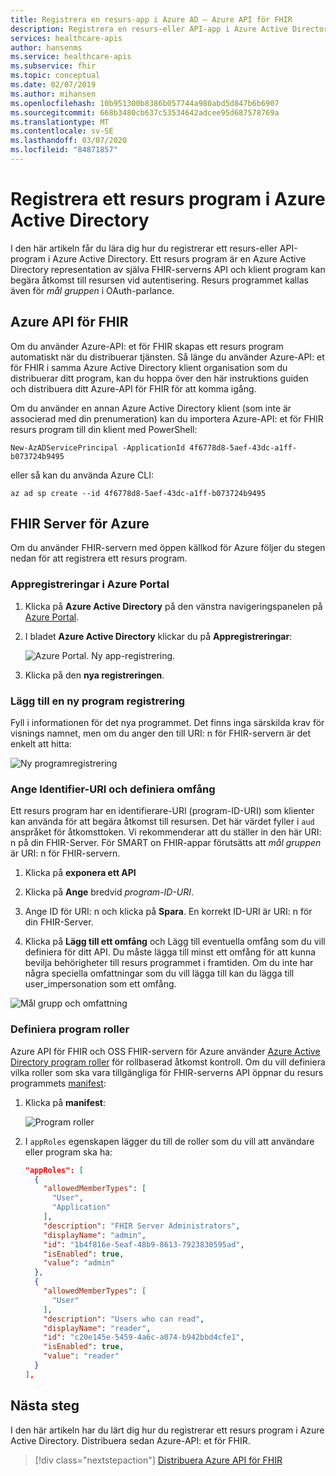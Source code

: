 ```yaml
---
title: Registrera en resurs-app i Azure AD – Azure API för FHIR
description: Registrera en resurs-eller API-app i Azure Active Directory så att klient program kan begära åtkomst till resursen vid autentisering.
services: healthcare-apis
author: hansenms
ms.service: healthcare-apis
ms.subservice: fhir
ms.topic: conceptual
ms.date: 02/07/2019
ms.author: mihansen
ms.openlocfilehash: 10b951300b8386b057744a980abd5d847b6b6907
ms.sourcegitcommit: 668b3480cb637c53534642adcee95d687578769a
ms.translationtype: MT
ms.contentlocale: sv-SE
ms.lasthandoff: 03/07/2020
ms.locfileid: "84871857"
---
```

# <a name="register-a-resource-application-in-azure-active-directory"></a>Registrera ett resurs program i Azure Active Directory

I den här artikeln får du lära dig hur du registrerar ett resurs-eller API-program i Azure Active Directory. Ett resurs program är en Azure Active Directory representation av själva FHIR-serverns API och klient program kan begära åtkomst till resursen vid autentisering. Resurs programmet kallas även för *mål gruppen* i OAuth-parlance.

## <a name="azure-api-for-fhir"></a>Azure API för FHIR

Om du använder Azure-API: et för FHIR skapas ett resurs program automatiskt när du distribuerar tjänsten. Så länge du använder Azure-API: et för FHIR i samma Azure Active Directory klient organisation som du distribuerar ditt program, kan du hoppa över den här instruktions guiden och distribuera ditt Azure-API för FHIR för att komma igång.

Om du använder en annan Azure Active Directory klient (som inte är associerad med din prenumeration) kan du importera Azure-API: et för FHIR resurs program till din klient med PowerShell:

```azurepowershell-interactive
New-AzADServicePrincipal -ApplicationId 4f6778d8-5aef-43dc-a1ff-b073724b9495
```

eller så kan du använda Azure CLI:

```azurecli-interactive
az ad sp create --id 4f6778d8-5aef-43dc-a1ff-b073724b9495
```

## <a name="fhir-server-for-azure"></a>FHIR Server för Azure

Om du använder FHIR-servern med öppen källkod för Azure följer du stegen nedan för att registrera ett resurs program.

### <a name="app-registrations-in-azure-portal"></a>Appregistreringar i Azure Portal

1. Klicka på **Azure Active Directory** på den vänstra navigeringspanelen på [Azure Portal](https://portal.azure.com).

2. I bladet **Azure Active Directory** klickar du på **Appregistreringar**:

    ![Azure Portal. Ny app-registrering.](media/how-to-aad/portal-aad-new-app-registration.png)

3. Klicka på den **nya registreringen**.

### <a name="add-a-new-application-registration"></a>Lägg till en ny program registrering

Fyll i informationen för det nya programmet. Det finns inga särskilda krav för visnings namnet, men om du anger den till URI: n för FHIR-servern är det enkelt att hitta:

![Ny programregistrering](media/how-to-aad/portal-aad-register-new-app-registration-NAME.png)

### <a name="set-identifier-uri-and-define-scopes"></a>Ange Identifier-URI och definiera omfång

Ett resurs program har en identifierare-URI (program-ID-URI) som klienter kan använda för att begära åtkomst till resursen. Det här värdet fyller i `aud` anspråket för åtkomsttoken. Vi rekommenderar att du ställer in den här URI: n på din FHIR-Server. För SMART on FHIR-appar förutsätts att *mål gruppen* är URI: n för FHIR-servern.

1. Klicka på **exponera ett API**

2. Klicka på **Ange** bredvid *program-ID-URI*.

3. Ange ID för URI: n och klicka på **Spara**. En korrekt ID-URI är URI: n för din FHIR-Server.

4. Klicka på **Lägg till ett omfång** och Lägg till eventuella omfång som du vill definiera för ditt API. Du måste lägga till minst ett omfång för att kunna bevilja behörigheter till resurs programmet i framtiden. Om du inte har några speciella omfattningar som du vill lägga till kan du lägga till user_impersonation som ett omfång.

![Mål grupp och omfattning](media/how-to-aad/portal-aad-register-new-app-registration-AUD-SCOPE.png)

### <a name="define-application-roles"></a>Definiera program roller

Azure API för FHIR och OSS FHIR-servern för Azure använder [Azure Active Directory program roller](https://docs.microsoft.com/azure/architecture/multitenant-identity/app-roles) för rollbaserad åtkomst kontroll. Om du vill definiera vilka roller som ska vara tillgängliga för FHIR-serverns API öppnar du resurs programmets [manifest](https://docs.microsoft.com/azure/active-directory/active-directory-application-manifest/):

1. Klicka på **manifest**:

    ![Program roller](media/how-to-aad/portal-aad-register-new-app-registration-APP-ROLES.png)

2. I `appRoles` egenskapen lägger du till de roller som du vill att användare eller program ska ha:

    ```json
    "appRoles": [
      {
        "allowedMemberTypes": [
          "User",
          "Application"
        ],
        "description": "FHIR Server Administrators",
        "displayName": "admin",
        "id": "1b4f816e-5eaf-48b9-8613-7923830595ad",
        "isEnabled": true,
        "value": "admin"
      },
      {
        "allowedMemberTypes": [
          "User"
        ],
        "description": "Users who can read",
        "displayName": "reader",
        "id": "c20e145e-5459-4a6c-a074-b942bbd4cfe1",
        "isEnabled": true,
        "value": "reader"
      }
    ],
    ```

## <a name="next-steps"></a>Nästa steg

I den här artikeln har du lärt dig hur du registrerar ett resurs program i Azure Active Directory. Distribuera sedan Azure-API: et för FHIR.
 
>[!div class="nextstepaction"]
>[Distribuera Azure API för FHIR](fhir-paas-powershell-quickstart.md)